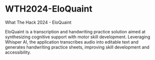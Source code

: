 # WTH2024-EloQuaint
What The Hack 2024 - EloQuaint 

EloQuaint is a transcription and handwriting practice solution aimed at synthesizing cognitive support with motor skill development. Leveraging Whisper AI, the application transcribes audio into editable text and generates handwriting practice sheets, improving skill development and accessibility.
